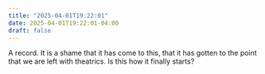 ```yaml
---
title: "2025-04-01T19:22:01"
date: 2025-04-01T19:22:01-04:00
draft: false
---
```


A record. It is a shame that it has come to this, that it has gotten to the point that we are left with theatrics.  Is this how it finally starts?
